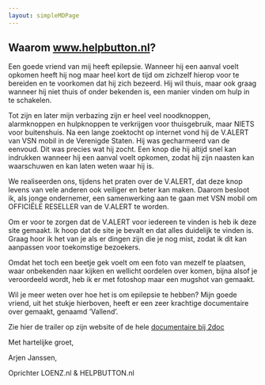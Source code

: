```yaml
---
layout: simpleMDPage
---
```

## Waarom www.helpbutton.nl?

Een goede vriend van mij heeft epilepsie. Wanneer hij een aanval voelt opkomen heeft hij nog maar heel kort de tijd om zichzelf hierop voor te bereiden en te voorkomen dat hij zich bezeerd. Hij wil thuis, maar ook graag wanneer hij niet thuis of onder bekenden is, een manier vinden om hulp in te schakelen.

Tot zijn en later mijn verbazing zijn er heel veel noodknoppen, alarmknoppen en hulpknoppen te verkrijgen voor thuisgebruik, maar NIETS voor buitenshuis. Na een lange zoektocht op internet vond hij de V.ALERT van VSN mobil in de Verenigde Staten. Hij was gecharmeerd van de eenvoud. Dit was precies wat hij zocht. Een knop die hij altijd snel kan indrukken wanneer hij een aanval voelt opkomen, zodat hij zijn naasten kan waarschuwen en kan laten weten waar hij is.

We realiseerden ons, tijdens het praten over de V.ALERT, dat deze knop levens van vele anderen ook veiliger en beter kan maken. Daarom besloot ik, als jonge ondernemer, een samenwerking aan te gaan met VSN mobil om OFFICIËLE RESELLER van de V.ALERT te worden.

Om er voor te zorgen dat de V.ALERT voor iedereen te vinden is heb ik deze site gemaakt. Ik hoop dat de site je bevalt en dat alles duidelijk te vinden is. Graag hoor ik het van je als er dingen zijn die je nog mist, zodat ik dit kan aanpassen voor toekomstige bezoekers.

Omdat het toch een beetje gek voelt om een foto van  mezelf te plaatsen, waar onbekenden naar kijken en wellicht oordelen over komen, bijna alsof je veroordeeld wordt, heb ik er met fotoshop maar een mugshot van gemaakt.

Wil je meer weten over hoe het is om epilepsie te hebben? Mijn goede vriend, uit het stukje hierboven, heeft er een zeer krachtige documentaire over gemaakt, genaamd ‘Vallend’.

Zie hier de trailer op zijn website of de hele [documentaire bij 2doc]

Met hartelijke groet,

Arjen Janssen,

Oprichter LOENZ.nl & HELPBUTTON.nl

[documentaire bij 2doc]: http://www.2doc.nl/documentaires/series/teledoc/2015/vallend.html
